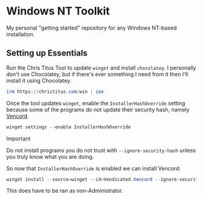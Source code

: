 # Windows NT Toolkit

My personal "getting started" repository for any Windows NT-based installation.

## Setting up Essentials

Run the Chris Titus Tool to update `winget` and install `chocolatey`. I personally don't use Chocolatey, but if there's ever something I need from it then I'll install it using Chocolatey.

```powershell
irm https://christitus.com/win | iex
```

Once the tool updates `winget`, enable the `InstallerHashOverride` setting because some of the programs do not update their security hash, namely [Vencord](https://github.com/vendicated/vencord).

```powershell
winget settings --enable InstallerHashOverride
```

> [!IMPORTANT]
> Do not install programs you do not trust with `--ignore-security-hash` unless you truly know what you are doing.

So now that `InstallerHashOverride` is enabled we can install Vencord:

```powershell
winget install --source=winget --id=Vendicated.Vencord --ignore-security-hash
```

This does have to be ran as non-Administrator.